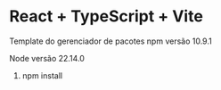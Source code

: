 # React + TypeScript + Vite

Template do gerenciador de pacotes npm versão 10.9.1

Node versão 22.14.0

1. npm install
